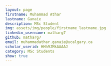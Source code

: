 ```yaml
---
layout: page
firstname: Muhammad Athar
lastname: Ganaie
description: MSc Student
img: assets/img/people/firstname_lastname.jpg
linkedin_username: matharg7
github: matharg7
email: muhammadathar.ganaie@ucalgary.ca
scholar_userid: HHh9JMkAAAAJ
category: MSc Students
show: true
---
```

